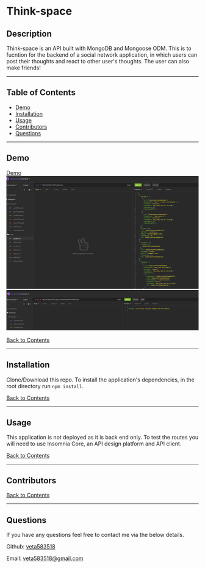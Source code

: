 # Think-space

## Description

Think-space is an API built with MongoDB and Mongoose ODM. This is to fucntion for the backend of a social network application, in which users can post their thoughts and react to other user's thoughts. The user can also make friends!

---

## Table of Contents

- [Demo](#demo)
- [Installation](#installation)
- [Usage](#usage)
- [Contributors](#contributors)
- [Questions](#questions)

---

## Demo

[Demo](https://github.com/veta583518/Think-space/blob/main/utils/assets/Untitled_%20May%2022%2C%202021%2010_39%20PM.webm)
![screenshot](https://github.com/veta583518/Think-space/blob/main/utils/assets/screenshot.PNG)
![screenshot2](https://github.com/veta583518/Think-space/blob/main/utils/assets/screenshot2.PNG)

[Back to Contents](#table-of-contents)

---

## Installation

Clone/Download this repo. To install the application's dependencies, in the root directory run `npm install`.

[Back to Contents](#table-of-contents)

---

## Usage

This application is not deployed as it is back end only. To test the routes you will need to use Insomnia Core, an API design platform and API client.

[Back to Contents](#table-of-contents)

---

## Contributors

[Back to Contents](#table-of-contents)

---

## Questions

If you have any questions feel free to contact me via the below details.

Github: [veta583518](https://github.com/veta583518)

Email: [veta583518@gmail.com](mailto:veta583518@gmail.com)
